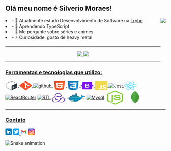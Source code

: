 ## Olá meu nome é Silverio Moraes!

<div align="center">
  <img height="150px" align="right" src="[https://theme.zdassets.com/theme_assets/9633455/9814df697eaf49815d7df109110815ff887b3457.png](https://scontent.fssa24-1.fna.fbcdn.net/v/t39.1997-6/298224307_593936718784384_702424967294112252_n.webp?stp=cp0_dst-webp_s75x225&_nc_cat=105&ccb=1-7&_nc_sid=ac3552&_nc_ohc=P_n6znBXX48AX9yv6tJ&tn=kJjwFUSZ7nPdPUEv&_nc_ht=scontent.fssa24-1.fna&oh=00_AfDEcbNXB5oZCJ_s0bw9SLVPXuUHe8FhnFXvxsmQ3D-oLg&oe=63670A66)" />
  <div align="left" style="display: inline_block">
    <li>- 🔭 Atualmente estudo Desenvolvimento de Software na <a href="https://betrybe.com">Trybe</a></li>
    <li>- 🌱 Aprendendo TypeScript</li>
    <li>- 💬 Me pergunte sobre séries e animes</li>
    <li>- ⚡ Curiosidade: gosto de heavy metal</li>
  </div>
</div>

---

<div align="center">
  <a href="https://github.com/SilverioMoraes">
  <img height="140em" src="https://github-readme-stats.vercel.app/api?username=SilverioMoraes&show_icons=true&theme=transparent&include_all_commits=true&count_private=true"/>
  <img height="140em" src="https://github-readme-stats.vercel.app/api/top-langs/?username=SilverioMoraes&layout=compact&langs_count=7&theme=transparent"/>
</div>

---

### Ferramentas e tecnologias que utilizo:

<div>
  <img align="center" alt="bash" height="30" width="40" src="https://raw.githubusercontent.com/devicons/devicon/master/icons/bash/bash-original.svg">
  <img align="center" alt="git" height="30" width="40" src="https://raw.githubusercontent.com/devicons/devicon/master/icons/git/git-original.svg">
  <img align="center" alt="github" height="30" width="40" src="https://logodix.com/logo/64439.png">
  <img align="center" alt="HTML" height="30" width="40" src="https://raw.githubusercontent.com/devicons/devicon/master/icons/html5/html5-original.svg">
  <img align="center" alt="CSS" height="30" width="40" src="https://raw.githubusercontent.com/devicons/devicon/master/icons/css3/css3-original.svg">
  <img align="center" alt="bootstrap" height="30" width="40" src="https://raw.githubusercontent.com/devicons/devicon/master/icons/bootstrap/bootstrap-original.svg">
  <img align="center" alt="Js" height="30" width="40" src="https://raw.githubusercontent.com/devicons/devicon/master/icons/javascript/javascript-plain.svg">
  <img align="center" alt="Jest" height="30" width="40" src="https://jestjs.io/img/jest.png">
  <img align="center" alt="React" height="30" width="40" src="https://raw.githubusercontent.com/devicons/devicon/master/icons/react/react-original.svg">
  <img align="center" alt="ReactRouter" height="30" width="40" src="https://reactrouter.com/_brand/react-router-stacked-color-inverted.png">
  <img align="center" alt="RTL" height="30" width="40" src="https://testing-library.com/img/octopus-128x128.png">
  <img align="center" alt="redux" height="30" width="40" src="https://raw.githubusercontent.com/devicons/devicon/master/icons/redux/redux-original.svg">
   <img align="center" alt="docker" height="45" width="60" src="https://raw.githubusercontent.com/devicons/devicon/master/icons/docker/docker-original.svg">
   <img align="center" alt="Mysql" height="45" width="60" src="https://www.vectorlogo.zone/logos/mysql/mysql-official.svg">
  <img align="center" alt="nodejs" height="45" width="60" src="https://raw.githubusercontent.com/devicons/devicon/master/icons/nodejs/nodejs-original.svg">
  <img align="center" alt="mongodb" height="45" width="60" src="https://raw.githubusercontent.com/devicons/devicon/master/icons/mongodb/mongodb-original.svg">
</div>

---

### Contato

<div>
  <a href="https://www.linkedin.com/in/silverio-moraes/" target="_blank"><img src="https://raw.githubusercontent.com/edent/SuperTinyIcons/bed6907f8e4f5cb5bb21299b9070f4d7c51098c0/images/svg/linkedin.svg" width="4%" style="max-width: 100%;"></a> 
  <a href="https://twitter.com/SilverS1910" target="_blank"><img src="https://raw.githubusercontent.com/edent/SuperTinyIcons/bed6907f8e4f5cb5bb21299b9070f4d7c51098c0/images/svg/twitter.svg" width="4%" style="max-width: 100%;">
    </a>
  <img src="https://raw.githubusercontent.com/edent/SuperTinyIcons/bed6907f8e4f5cb5bb21299b9070f4d7c51098c0/images/svg/gmail.svg" width="4%" style="max-width: 100%;"></a>
   <a href="https://instagram.com/silveriomoraes13" target="_blank"><img src="https://raw.githubusercontent.com/edent/SuperTinyIcons/bed6907f8e4f5cb5bb21299b9070f4d7c51098c0/images/svg/instagram.svg" target="_blank" width="4%" style="max-width: 100%;"></a>
   
   ![Snake animation](https://github.com/SilverioMoraes/SilverioMoraes/blob/output/github-contribution-grid-snake.svg)
  
</div>


